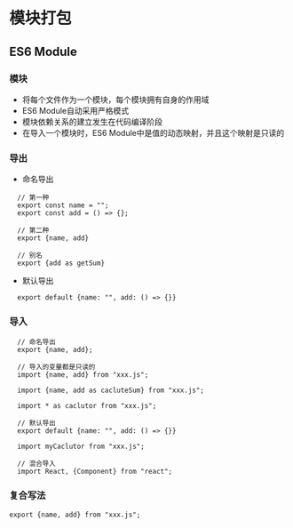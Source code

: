 # 模块打包

## ES6 Module

### 模块

- 将每个文件作为一个模块，每个模块拥有自身的作用域
- ES6 Module自动采用严格模式
- 模块依赖关系的建立发生在代码编译阶段
- 在导入一个模块时，ES6 Module中是值的动态映射，并且这个映射是只读的

### 导出

- 命名导出
```
  // 第一种
  export const name = "";
  export const add = () => {};

  // 第二种
  export {name, add}

  // 别名
  export {add as getSum}
```

- 默认导出

```
  export default {name: "", add: () => {}}
```

### 导入

```
  // 命名导出
  export {name, add};

  // 导入的变量都是只读的
  import {name, add} from "xxx.js";

  import {name, add as cacluteSum} from "xxx.js";

  import * as caclutor from "xxx.js";

  // 默认导出
  export default {name: "", add: () => {}}

  import myCaclutor from "xxx.js";

  // 混合导入
  import React, {Component} from "react";
```

### 复合写法

```
export {name, add} from "xxx.js";
```